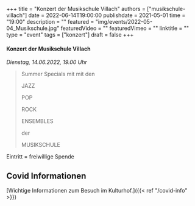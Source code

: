 +++
title = "Konzert der Musikschule Villach"
authors = ["musikschule-villach"]
date = 2022-06-14T19:00:00
publishdate = 2021-05-01
time = "19:00"
description = ""
featured = "img/events/2022-05-04_Musikschule.jpg"
featuredVideo = ""
featuredVimeo = ""
linktitle = ""
type = "event"
tags = ["konzert"]
draft = false
+++


#### Konzert der Musikschule Villach

*Dienstag, 14.06.2022, 19.00 Uhr*

>Summer Specials mit mit den
>
>JAZZ
>
>POP
>
>ROCK
>
>ENSEMBLES
>
>der
>
>MUSIKSCHULE

Eintritt = freiwillige Spende                            


## Covid Informationen

[Wichtige Informationen zum Besuch im Kulturhof.]({{< ref "/covid-info" >}})
